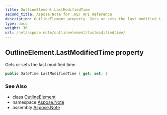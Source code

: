 ```yaml
---
title: OutlineElement.LastModifiedTime
second_title: Aspose.Note for .NET API Reference
description: OutlineElement property. Gets or sets the last modified time
type: docs
weight: 30
url: /net/aspose.note/outlineelement/lastmodifiedtime/
---
```

## OutlineElement.LastModifiedTime property

Gets or sets the last modified time.

```csharp
public DateTime LastModifiedTime { get; set; }
```

### See Also

* class [OutlineElement](../)
* namespace [Aspose.Note](../../outlineelement/)
* assembly [Aspose.Note](../../../)


